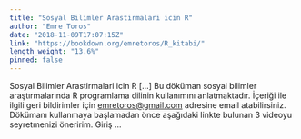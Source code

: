 ```yaml
---
title: "Sosyal Bilimler Arastirmalari icin R"
author: "Emre Toros"
date: "2018-11-09T17:07:15Z"
link: "https://bookdown.org/emretoros/R_kitabi/"
length_weight: "13.6%"
pinned: false
---
```


Sosyal Bilimler Arastirmalari icin R [...] Bu döküman sosyal bilimler araştırmalarında R programlama dilinin kullanımını anlatmaktadır. İçeriği ile ilgili geri bildirimler için emretoros@gmail.com adresine email atabilirsiniz. Dökümanı kullanmaya başlamadan önce aşağıdaki linkte bulunan 3 videoyu seyretmenizi öneririm. Giriş ...
